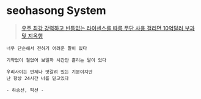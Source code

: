 # seohasong System

> [우주 최강 강력하고 빈틈없는 라이센스를 따름 무단 사용 걸리면 10억달러 부과 및 지옥행](http://www.bloter.net/archives/209318)


```
너무 단순해서 전하기 어려운 말이 있다

기약없이 철없어 보일까 시간만 흘리는 말이 있다

우리사이는 언제나 엇갈려 있는 기분이지만
난 항상 24시간 너를 믿고있다

- 하송선, 픽션 -
```
